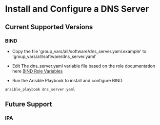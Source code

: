 # Install and Configure a DNS Server

## Current Supported Versions

### BIND

 - Copy the file 'group_vars/all/software/dns_server.yaml.example' to 'group_vars/all/software/dns_server.yaml'
 - Edit The dns_server.yaml variable file based on the role documentation here
[BIND Role Variables](https://github.com/dmc5179/openshift4-disconnected/blob/master/playbooks/roles/install_bind/README.md)

 - Run the Ansible Playbook to install and configure BIND
 ```
 ansible_playbook dns_server.yaml
 ```

## Future Support

### IPA
